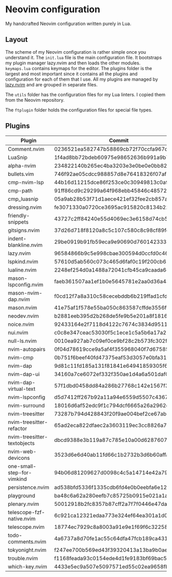 # Neovim configuration

My handcrafted Neovim configuration written purely in Lua.

## Layout

The scheme of my Neovim configuration is rather simple once you understand it.
The `init.lua` file is the main configuration file. It bootstraps my plugin
manager lazy.nvim and then loads the other modules. `keymaps.lua` contains
keymaps for the editor. The plugins folder is the largest and most important
since it contains all the plugins and configuration for each of them that I use.
All my plugins are managed by [lazy.nvim](https://github.com/folke/lazy.nvim)
and are grouped in separate files.

The `utils` folder has the configuration files for my Lua linters. I copied them
from the Neovim repository.

The `ftplugin` folder holds the configuration files for special file types.

## Plugins

<!--plugin start-->

| Plugin                      | Commit                                   |
| --------------------------- | ---------------------------------------- |
| Comment.nvim                | 0236521ea582747b58869cb72f70ccfa967d2e89 |
| LuaSnip                     | 1f4ad8bb72bdeb60975e98652636b991a9b7475d |
| alpha-nvim                  | 234822140b265ec4ba3203e3e0be0e0bb826dff5 |
| bullets.vim                 | 746f92ae05cdcc988857d8e76418326f07af9494 |
| cmp-nvim-lsp                | 44b16d11215dce86f253ce0c30949813c0a90765 |
| cmp-path                    | 91ff86cd9c29299a64f968ebb45846c485725f23 |
| cmp_luasnip                 | 05a9ab28b53f71d1aece421ef32fee2cb857a843 |
| dressing.nvim               | fe3071330a0720ce3695ac915820c8134b22d1b0 |
| friendly-snippets           | 43727c2ff84240e55d4069ec3e6158d74cb534b6 |
| gitsigns.nvim               | 37d26d718f8120a8c5c107c580c8c98cf89fdf1f |
| indent-blankline.nvim       | 29be0919b91fb59eca9e90690d76014233392bef |
| lazy.nvim                   | 96584866b9c5e998cbae300594d0ccfd0c464627 |
| lspkind.nvim                | 57610d5ab560c073c465d6faf0c19f200cb67e6e |
| lualine.nvim                | 2248ef254d0a1488a72041cfb45ca9caada6d994 |
| mason-lspconfig.nvim        | faeb361507aa1ef1b0e5645781e2aa0d36a4aa84 |
| mason-nvim-dap.nvim         | f0cd12f7a8a310c58cecebddb6b219ffad1cfd0f |
| mason.nvim                  | 41e75af1f578e55ba050c863587cffde3556ffa6 |
| neodev.nvim                 | b2881eeb395d2b268de5fe9b5e201a8f1816beb8 |
| noice.nvim                  | 92433164e2f7118d4122c7674c3834d9511722ba |
| nui.nvim                    | c0c8e347ceac53030f5c1ece1c5a5b6a17a25b32 |
| null-ls.nvim                | 0010ea927ab7c09ef0ce9bf28c2b573fc302f5a7 |
| nvim-autopairs              | 0f04d78619cce9a5af4f355968040f7d675854a1 |
| nvim-cmp                    | 0b751f6beef40fd47375eaf53d3057e0bfa317e4 |
| nvim-dap                    | 9d81c11fd185a131f81841e64941859305f6c42d |
| nvim-dap-ui                 | 34160a7ce6072ef332f350ae1d4a6a501daf0159 |
| nvim-dap-virtual-text       | 57f1dbd0458dd84a286b27768c142e1567f3ce3b |
| nvim-lspconfig              | d5d7412ff267b92a11a94e6559d5507c43670a52 |
| nvim-surround               | 18016d6af52edc9f1c794dcf6665a26a2962d2ee |
| nvim-treesitter             | 73287b794d428843f20f9ae004bef2ce67ab3dbc |
| nvim-treesitter-refactor    | 65ad2eca822dfaec2a3603119ec3cc8826a7859e |
| nvim-treesitter-textobjects | dbcd9388e3b119a87c785e10a00d62876077d23d |
| nvim-web-devicons           | 3523d6e6d40ab11fd66c1b2732b3d6b60affa951 |
| one-small-step-for-vimkind  | 94b06d81209627d0098c4c5a14714e42a792bf0b |
| persistence.nvim            | ad538bfd5336f1335cdb6fd4e0b0eebfa6e12f32 |
| playground                  | ba48c6a62a280eefb7c85725b0915e021a1a0749 |
| plenary.nvim                | 50012918b2fc8357b87cff2a7f7f0446e47da174 |
| telescope-fzf-native.nvim   | 6c921ca12321edaa773e324ef64ea301a1d0da62 |
| telescope.nvim              | 18774ec7929c8a8003a91e9e1f69f6c32258bbfe |
| todo-comments.nvim          | 4a6737a8d70fe1ac55c64dfa47fcb189ca431872 |
| tokyonight.nvim             | f247ee700b569ed43f39320413a13ba9b0aef0db |
| trouble.nvim                | f1168feada93c0154ede4d1fe9183bf69bac54ea |
| which-key.nvim              | 4433e5ec9a507e5097571ed55c02ea9658fb268a |

<!--plugin end-->
